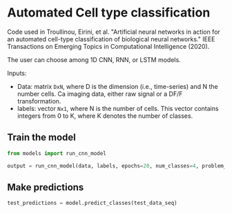 # Automated Cell type classification

Code used in Troullinou, Eirini, et al. "Artificial neural networks in action for an automated cell-type classification of biological neural networks." IEEE Transactions on Emerging Topics in Computational Intelligence (2020).

The user can choose among 1D CNN, RNN, or LSTM models.

Inputs: 
- Data: matrix `DxN`, where D is the dimension (i.e., time-series) and N the number cells. Ca imaging data, either raw signal or a DF/F transformation.
- labels: vector `Nx1`, where N is the number of cells. This vector contains integers from 0 to K, where K denotes the number of classes.

## Train the model
```python
from models import run_cnn_model

output = run_cnn_model(data, labels, epochs=20, num_classes=4, problem_type='multiclass', seed=0)
```

## Make predictions
```python
test_predictions = model.predict_classes(test_data_seq)
```
